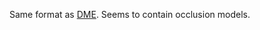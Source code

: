 Same format as [DME](https://github.com/RoyAwesome/ps2ls/wiki/DME).
Seems to contain occlusion models.